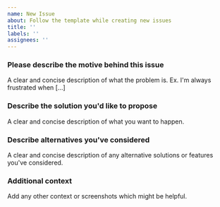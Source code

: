 ```yaml
---
name: New Issue
about: Follow the template while creating new issues
title: ''
labels: ''
assignees: ''
---
```


### Please describe the motive behind this issue

A clear and concise description of what the problem is. Ex. I'm always frustrated when [...]

### Describe the solution you'd like to propose

A clear and concise description of what you want to happen.

### Describe alternatives you've considered

A clear and concise description of any alternative solutions or features you've considered.

### Additional context

Add any other context or screenshots which might be helpful.

